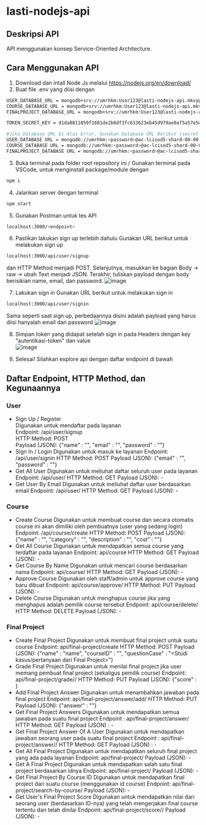 # lasti-nodejs-api

## Deskripsi API
API menggunakan konsep Service-Oriented Architecture.

## Cara Menggunakan API
1. Download dan intall Node Js melalui https://nodejs.org/en/download/
2. Buat file .env yang diisi dengan
```sh
USER_DATABASE_URL = mongodb+srv://umrhkm:User123@lasti-nodejs-api.mkvyp7l.mongodb.net/user?retryWrites=true&w=majority
COURSE_DATABASE_URL = mongodb+srv://umrhkm:User123@lasti-nodejs-api.mkvyp7l.mongodb.net/course?retryWrites=true&w=majority
FINALPROJECT_DATABASE_URL = mongodb+srv://umrhkm:User123@lasti-nodejs-api.mkvyp7l.mongodb.net/finalproject?retryWrites=true&w=majority

TOKEN_SECRET_KEY = d1da8811059f1681de2b6df3fc633623eb45d979ae0af5a57e5d65adce01f0b683c3c7a4b8e3c48dacb6f43412e91478fe7b19ab36ef282682a95e1410994d32

#Jika Database URL Di Atas Error, Gunakan Database URL Berikut (secret key tetap masukkan)
USER_DATABASE URL = mongodb://umrhkm:<password>@ac-lcisod5-shard-00-00.mkvyp7l.mongodb.net:27017,ac-lcisod5-shard-00-01.mkvyp7l.mongodb.net:27017,ac-lcisod5-shard-00-02.mkvyp7l.mongodb.net:27017/user?ssl=true&replicaSet=atlas-44nept-shard-0&authSource=admin&retryWrites=true&w=majority
COURSE_DATABASE URL = mongodb://umrhkm:<password>@ac-lcisod5-shard-00-00.mkvyp7l.mongodb.net:27017,ac-lcisod5-shard-00-01.mkvyp7l.mongodb.net:27017,ac-lcisod5-shard-00-02.mkvyp7l.mongodb.net:27017/course?ssl=true&replicaSet=atlas-44nept-shard-0&authSource=admin&retryWrites=true&w=majority
FINALPROJECT_DATABASE URL = mongodb://umrhkm:<password>@ac-lcisod5-shard-00-00.mkvyp7l.mongodb.net:27017,ac-lcisod5-shard-00-01.mkvyp7l.mongodb.net:27017,ac-lcisod5-shard-00-02.mkvyp7l.mongodb.net:27017/finalproject?ssl=true&replicaSet=atlas-44nept-shard-0&authSource=admin&retryWrites=true&w=majority
```

3. Buka terminal pada folder root repository ini / Gunakan terminal pada VSCode, untuk menginstall package/module dengan
```sh
npm i
```

4. Jalankan server dengan terminal
```sh
npm start
```

5. Gunakan Postman untuk tes API
```sh
localhost:3000/<endpoint>
```

6. Pastikan lakukan sign up terlebih dahulu
Gunakan URL berikut untuk melakukan sign up
```sh
localhost:3000/api/user/signup
```
dan HTTP Method menjadi POST. Selanjutnya, masukkan ke bagian Body -> raw -> ubah Text menjadi JSON. Terakhir, tuliskan payload dengan body berisikian name, email, dan password. 
![image](https://user-images.githubusercontent.com/93817324/203581825-61a21da8-c385-439f-8272-26ed042fdc11.png)

7. Lakukan sign in
Gunakan URL berikut untuk melakukan sign in
```sh
localhost:3000/api/user/signin
```
Sama seperti saat sign up, perbedaannya disini adalah payload yang harus diisi hanyalah email dan password
![image](https://user-images.githubusercontent.com/93817324/203582180-2ee12285-6224-487b-8b04-e2d39b84ce5a.png)

8. Simpan token yang didapat setelah sign in pada Headers dengan key "autentikasi-token" dan value <token yang didapat> <br />
![image](https://user-images.githubusercontent.com/93817324/203582675-cee5cbe3-a797-459a-8645-fa893fb56476.png)

9. Selesai! Silahkan explore api dengan daftar endpoint di bawah


## Daftar Endpoint, HTTP Method, dan Kegunaannya
### User
- Sign Up / Register <br />
Digunakan untuk mendaftar pada layanan <br />
Endpoint: /api/user/signup <br />
HTTP Method: POST <br />
Payload (JSON): {"name" : "<nama>", "email" : "<email>", "password" : "<password>"}
- Sign In / Login
Digunakan untuk masuk ke layanan
Endpoint: /api/user/signin
HTTP Method: POST
Payload (JSON): {"email" : "<email>", "password" : "<password>"}
- Get All User
Digunakan untuk meliuhat daftar seluruh user pada layanan
Endpoint: /api/user/
HTTP Method: GET
Payload (JSON): -
- Get User By Email
Digunakan untuk meliuhat daftar user berdasarkan email
Endpoint: /api/user/<email dari user yang ingin dicari>
HTTP Method: GET
Payload (JSON): -

### Course
- Create Course
Digunakan untuk membuat course dan secara otomatis course ini akan dimiliki oleh pembuatnya (user yang sedang login)
Endpoint: /api/course/create
HTTP Method: POST
Payload (JSON): {"name" : "<nama>", "category" : "<category>", "description" : "<description>", "cost" : "<cost>"}
- Get All Course
Digunakan untuk mendapatkan semua course yang terdaftar pada layanan
Endpoint: api/course
HTTP Method: GET
Payload (JSON): -
- Get Course By Name
Digunakan untuk mencari course berdasarkan nama
Endpoint: api/course/<nama course yang dicari>
HTTP Method: GET
Payload (JSON): -
- Approve Course
Digunakan oleh staff/admin untuk approve course yang baru dibuat
Endpoint: api/course/approve/<id dari course yang ingin diapprove>
HTTP Method: PUT
Payload (JSON): -
- Delete Course
Digunakan untuk menghapus course jika yang menghapus adalah pemilik course tersebut
Endpoint: api/course/delete/<id course yang ingin didelete>
HTTP Method: DELETE
Payload (JSON): -

### Final Project
- Create Final Project
Digunakan untuk membuat final project untuk suatu course
Endpoint: api/final-project/create
HTTP Method: POST
Payload (JSON): {"name" : "name", "courseID" : "<ID dari course ingin dibuat final projectnya>", "questionCase" : "<Studi kasus/pertanyaan dari Final Project>"}
- Grade Final Project
Digunakan untuk menilai final project jika user memang pembuat final project (sekaligus pemilik course)
Endpoint: api/final-project/grade/<id final project>/<id dari user yang ingin dinilai>
HTTP Method: PUT
Payload (JSON): {"score" : <score>}
- Add Final Project Answer
Digunakan untuk menambahkan jawaban pada final project
Endpoint: api/final-project/answer/add/<id dari final project yang ingin dijawab>
HTTP Method: PUT
Payload (JSON): {"answer" : "<answer>"}
- Get Final Project Answers
Digunakan untuk mendapatkan semua jawaban pada suatu final project
Endpoint : api/final-project/answer/<id dari final project yang ingin dicari semua jawabannya>
HTTP Method: GET
Payload (JSON) : -
- Get Final Project Answer Of A User
Digunakan untuk mendapatkan jawaban seorang user pada suatu final project
Endpoint : api/final-project/answer/<id dari final project>/<id dari user yang ingin dicari jawabannya> 
HTTP Method: GET
Payload (JSON) : -
- Get All Final Project
Digunakan untuk mendapatkan seluruh final project yang ada pada layanan
Endpoint: api/final-project/
Payload (JSON): -
- Get A Final Project
Digunakan untuk mendapatkan salah satu final project berdasarkan idnya
Endpoint: api/final-project/<id final project>
Payload (JSON): -
- Get Final Project By Course ID
Digunakan untuk mendapatkan final project dari suatu course (menggunakan id course)
Endpoint: api/final-project/search-by-course/<id course>
Payload (JSON): -
- Get User's Final Project Score
Digunakan untuk mendapatkan nilai dari seorang user (berdasarkan ID-nya) yang telah mengerjakan final course tertentu dan telah dinilai
Endpoint: api/final-project/score/<id final project>/<id user>
Payload (JSON): -
